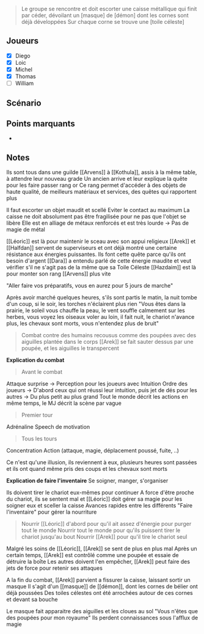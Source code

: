 > Le groupe se rencontre et doit escorter une caisse métallique qui finit par céder, dévoilant un [masque] de [démon] dont les cornes sont déjà développées
> Sur chaque corne se trouve une [toile céleste]

## Joueurs

- [x] Diego
- [x] Loic
- [x] Michel
- [x] Thomas
- [ ] William

## Scénario


## Points marquants

- 

## Notes

Ils sont tous dans une guilde [[Arvens]] à [[Kothula]], assis à la même table, à attendre leur nouveau grade
Un ancien arrive et leur explique la quête pour les faire passer rang or
Ce rang permet d'accéder à des objets de haute qualité, de meilleurs matériaux et services, des quêtes qui rapportent plus

Il faut escorter un objet maudit et scellé
Eviter le contact au maximum
La caisse ne doit absolument pas être fragilisée pour ne pas que l'objet se libère
Elle est en alliage de métaux renforcés et est très lourde -> Pas de magie de métal

[[Léoric]] est là pour maintenir le sceau avec son appui religieux
[[Arek]] et [[Halfdan]] servent de superviseurs et ont déjà montré une certaine résistance aux énergies puissantes. Ils font cette quête parce qu'ils ont besoin d'argent
[[Dara]] a entendu parlé de cette énergie maudite et veut vérifier s'il ne s'agit pas de la même que sa Toile Céleste
[[Hazdaim]] est là pour monter son rang [[Arvens]] plus vite

"Aller faire vos préparatifs, vous en aurez pour 5 jours de marche"

Après avoir marché quelques heures, s'ils sont partis le matin, la nuit tombe d'un coup, si le soir, les torches n'éclairent plus rien
"Vous êtes dans la prairie, le soleil vous chauffe la peau, le vent souffle calmement sur les herbes, vous voyez les oiseaux voler au loin, il fait nuit, le chariot n'avance plus, les chevaux sont morts, vous n'entendez plus de bruit"

> Combat contre des humains recousus comme des poupées avec des aiguilles plantée dans le corps
> [[Arek]] se fait sauter dessus par une poupée, et les aiguilles le transpercent

**Explication du combat**

> Avant le combat

Attaque surprise -> Perception pour les joueurs avec Intuition
Ordre des joueurs -> D'abord ceux qui ont réussi leur intuition, puis jet de dés pour les autres -> Du plus petit au plus grand
Tout le monde décrit les actions en même temps, le MJ décrit la scène par vague

> Premier tour

Adrénaline Speech de motivation

> Tous les tours

Concentration Action (attaque, magie, déplacement poussé, fuite, ..)

Ce n'est qu'une illusion, ils reviennent à eux, plusieurs heures sont passées et ils ont quand même pris des coups et les chevaux sont morts

**Explication de faire l'inventaire**
Se soigner, manger, s'organiser

Ils doivent tirer le chariot eux-mêmes pour continuer
A force d'être proche du chariot, ils se sentent mal et [[Léoric]] doit gérer sa magie pour les soigner eux et sceller la caisse
Avances rapides entre les différents "Faire l'inventaire" pour gérer la nourriture

> Nourrir [[Léoric]] d'abord pour qu'il ait assez d'énergie pour purger tout le monde
> Nourrir tout le monde pour qu'ils puissent tirer le chariot jusqu'au bout
> Nourrir [[Arek]] pour qu'il tire le chariot seul

Malgré les soins de [[Léoric]], [[Arek]] se sent de plus en plus mal
Après un certain temps, [[Arek]] est contrôlé comme une poupée et essaie de détruire la boîte 
Les autres doivent l'en empêcher, [[Arek]] peut faire des jets de force pour retenir ses attaques 

A la fin du combat, [[Arek]] parvient a fissurer la caisse, laissant sortir un masque
Il s'agit d'un [[masque]] de [[démon]], dont les cornes de bélier ont déjà poussées
Des toiles célestes ont été arrochées autour de ces cornes et devant sa bouche

Le masque fait apparaitre des aiguilles et les cloues au sol
"Vous n'êtes que des poupées pour mon royaume"
Ils perdent connaissances sous l'afflux de magie

